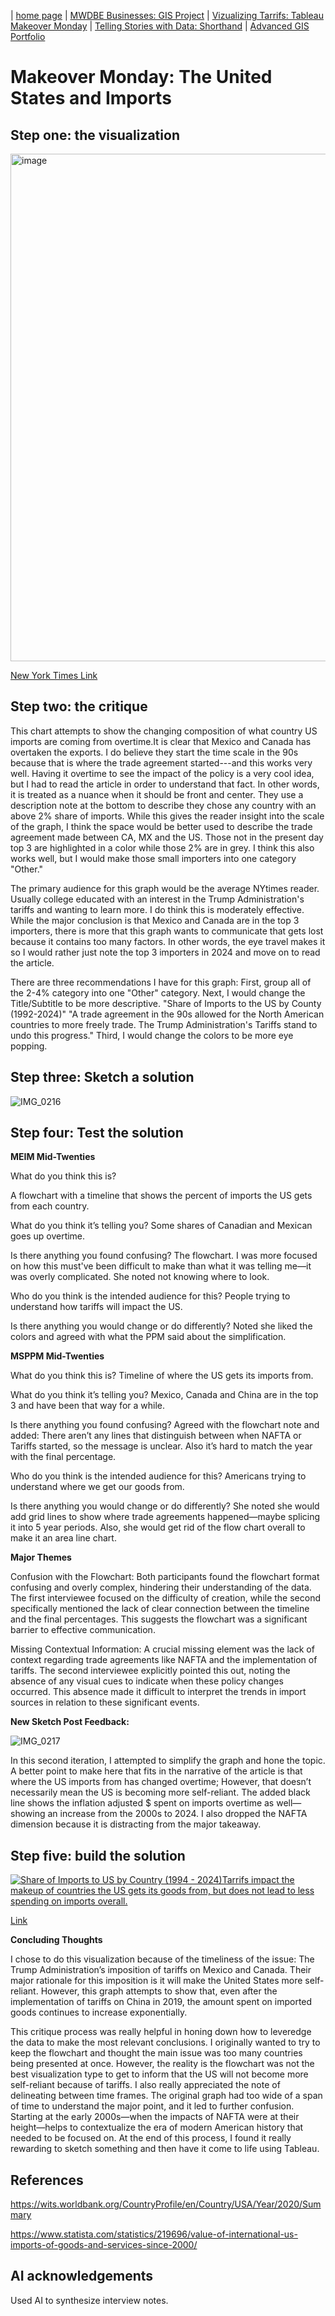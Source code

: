 | [home page](https://cristinagoeller.github.io/cristina-goeller-portfolio/) | [MWDBE Businesses: GIS Project](MWDBEBusinesses) | [Vizualizing Tarrifs: Tableau Makeover Monday](TableauRemake) | [Telling Stories with Data: Shorthand](TellingStoriesDocumentation) | [Advanced GIS Portfolio](AdvancedGISPortfolio) 

# Makeover Monday: The United States and Imports 
## Step one: the visualization
<img width="812" alt="image" src="https://github.com/user-attachments/assets/ca1f84a9-46bf-4c7e-a6ca-0ff79fe528b6" />

[New York Times Link]([url](https://www.nytimes.com/interactive/2025/02/01/business/economy/mexico-china-canada-imports-tariffs.html))

## Step two: the critique
This chart attempts to show the changing composition of what country US imports are coming from overtime.It is clear that Mexico and Canada has overtaken the exports.  I do believe they start the time scale in the 90s because that is where the trade agreement started---and this works very well. Having it overtime to see the impact of the policy is a very cool idea, but I had to read the article in order to understand that fact. In other words, it is treated as a nuance when it should be front and center. They use a description note at the bottom to describe they chose any country with an above 2% share of imports. While this gives the reader insight into the scale of the graph, I think the space would be better used to describe the trade agreement made between CA, MX and the US. Those not in the present day top 3 are highlighted in a color while those 2% are in grey. I think this also works well, but I would make those small importers into one category "Other."

The primary audience for this graph would be the average NYtimes reader. Usually college educated with an interest in the Trump Administration's tariffs and wanting to learn more. I do think this is moderately effective. While the major  conclusion is that Mexico and Canada are in the top 3 importers, there is more that this graph wants to communicate that gets lost because it contains too many factors. In other words, the eye travel makes it so I would rather just note the top 3 importers in 2024 and move on to read the article. 

There are three recommendations I have for this graph: First, group all of the 2-4% category into one "Other" category. Next, I would change the Title/Subtitle to be more descriptive. "Share of Imports to the US by County (1992-2024)" "A trade agreement in the 90s allowed for the North American countries to more freely trade. The Trump Administration's Tariffs stand to undo this progress." Third, I would change the colors to be more eye popping.

## Step three: Sketch a solution
![IMG_0216](https://github.com/user-attachments/assets/c976529d-0519-48f7-9e7a-58f61edec35e)

## Step four: Test the solution

**MEIM Mid-Twenties**

What do you think this is? 

A flowchart with a timeline that shows the percent of imports the US gets from each country.

What do you think it’s telling you? 
Some shares of Canadian and Mexican goes up overtime. 

Is there anything you found confusing? 
The flowchart. I was more focused on how this must've been difficult to make than what it was telling me—it was overly complicated. She noted not knowing where to look. 

Who do you think is the intended audience for this? 
People trying to understand how tariffs will impact the US. 

Is there anything you would change or do differently? 
Noted she liked the colors and agreed with what the PPM said about the simplification. 

**MSPPM Mid-Twenties**

What do you think this is? 
Timeline of where the US gets its imports from. 

What do you think it’s telling you? 
Mexico, Canada and China are in the top 3 and have been that way for a while. 

Is there anything you found confusing? 
Agreed with the flowchart note and added: There aren’t any lines that distinguish between when NAFTA or Tariffs started, so the message is unclear. Also it’s hard to match the year with the final percentage. 

Who do you think is the intended audience for this? 
Americans trying to understand where we get our goods from. 

Is there anything you would change or do differently?
She noted she would add grid lines to show where trade agreements happened—maybe splicing it into 5 year periods. Also, she would get rid of the flow chart overall to make it an area line chart.

**Major Themes**

Confusion with the Flowchart: Both participants found the flowchart format confusing and overly complex, hindering their understanding of the data.  The first interviewee focused on the difficulty of creation, while the second specifically mentioned the lack of clear connection between the timeline and the final percentages.  This suggests the flowchart was a significant barrier to effective communication.

Missing Contextual Information:  A crucial missing element was the lack of context regarding trade agreements like NAFTA and the implementation of tariffs.  The second interviewee explicitly pointed this out, noting the absence of any visual cues to indicate when these policy changes occurred.  This absence made it difficult to interpret the trends in import sources in relation to these significant events.

**New Sketch Post Feedback:**

![IMG_0217](https://github.com/user-attachments/assets/8c8d45e4-5028-4df9-a79d-a9c9222ac5e5)

In this second iteration, I attempted to simplify the graph and hone the topic. A better point to make here that fits in the narrative of the article is that where the US imports from has changed overtime; However, that doesn’t necessarily mean the US is becoming more self-reliant. The added black line shows the inflation adjusted $ spent on imports overtime as well—showing an increase from the 2000s to 2024. I also dropped the NAFTA dimension because it is distracting from the major takeaway. 


## Step five: build the solution

<div class='tableauPlaceholder' id='viz1739389239056' style='position: relative'><noscript><a href='#'><img alt='Share of Imports to US by Country (1994 - 2024)Tarrifs impact the makeup of  countries the US gets its goods from, but does not lead to less spending on imports overall.  ' src='https:&#47;&#47;public.tableau.com&#47;static&#47;images&#47;Ma&#47;MakeoverMondayTarrifsandSpentonImports&#47;RedotoUpload2&#47;1_rss.png' style='border: none' /></a></noscript><object class='tableauViz'  style='display:none;'><param name='host_url' value='https%3A%2F%2Fpublic.tableau.com%2F' /> <param name='embed_code_version' value='3' /> <param name='site_root' value='' /><param name='name' value='MakeoverMondayTarrifsandSpentonImports&#47;RedotoUpload2' /><param name='tabs' value='no' /><param name='toolbar' value='yes' /><param name='static_image' value='https:&#47;&#47;public.tableau.com&#47;static&#47;images&#47;Ma&#47;MakeoverMondayTarrifsandSpentonImports&#47;RedotoUpload2&#47;1.png' /> <param name='animate_transition' value='yes' /><param name='display_static_image' value='yes' /><param name='display_spinner' value='yes' /><param name='display_overlay' value='yes' /><param name='display_count' value='yes' /><param name='language' value='en-US' /></object></div>           
<script type='text/javascript'>      
  var divElement = document.getElementById('viz1739389239056');               
  var vizElement = divElement.getElementsByTagName('object')[0];           
  vizElement.style.width='100%';vizElement.style.height=(divElement.offsetWidth*0.75)+'px';     
  var scriptElement = document.createElement('script');                
  scriptElement.src = 'https://public.tableau.com/javascripts/api/viz_v1.js';   
  vizElement.parentNode.insertBefore(scriptElement, vizElement);       
</script>

[Link](https://public.tableau.com/views/MakeoverMondayTarrifsandSpentonImports/RedotoUpload2?:language=en-US&:sid=&:redirect=auth&:display_count=n&:origin=viz_share_link)

**Concluding Thoughts**

I chose to do this visualization because of the timeliness of the issue: The Trump Administration’s imposition of tariffs on Mexico and Canada. Their major rationale for this imposition is it will make the United States more self-reliant. However, this graph attempts to show that, even after the implementation of tariffs on China in 2019, the amount spent on imported goods continues to increase exponentially. 

This critique process was really helpful in honing down how to leveredge the data to make the most relevant conclusions. I originally wanted to try to keep the flowchart and thought the main issue was too many countries being presented at once. However, the reality is the flowchart was not the best visualization type to get to inform that the US will not become more self-reliant because of tariffs. I also really appreciated the note of delineating between time frames. The original graph had too wide of a span of time to understand the major point, and it led to further confusion. Starting at the early 2000s—when the impacts of NAFTA were at their height—helps to contextualize the era of modern American history that needed to be focused on. At the end of this process, I found it really rewarding to sketch something and then have it come to life using Tableau. 




## References
<https://wits.worldbank.org/CountryProfile/en/Country/USA/Year/2020/Summary>

<https://www.statista.com/statistics/219696/value-of-international-us-imports-of-goods-and-services-since-2000/>

## AI acknowledgements
Used AI to synthesize interview notes. 

